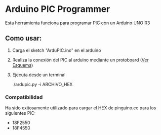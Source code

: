 # Arduino PIC Programmer
Esta herramienta funciona para programar PIC con un Arduino UNO R3

## Como usar:
1. Carga el sketch "ArduPIC.ino" en el arduino
2. Realiza la conexión del PIC al arduino mediante un protoboard ([Ver Esquema](docs/esquema.md))
3. Ejecuta desde un terminal

     ./ardupic.py -i ARCHIVO_HEX

### Compatibilidad
Ha sido exitosamente utilizado para cargar el HEX de pinguino.cc para los siguientes PIC:

- 18F2550
- 18F4550
